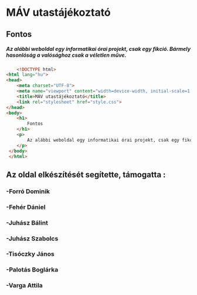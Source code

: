 # MÁV utastájékoztató
## Fontos
#####   Az alábbi weboldal egy informatikai órai projekt, csak egy fikció. Bármely hasonlóság a valósághoz csak a véletlen műve.

```html
    <!DOCTYPE html>
<html lang="hu">
<head>
    <meta charset="UTF-8">
    <meta name="viewport" content="width=device-width, initial-scale=1.0">
    <title>MÁV utastájékoztató</title>
    <link rel="stylesheet" href="style.css">
</head>
<body>
    <h1>
        Fontos
    </h1>
    <p> 
        Az alábbi weboldal egy informatikai órai projekt, csak egy fikció. Bármely hasonlóság a valósághoz csak a véletlen műve.
    </p>
 </body>
 </html>
 ```
 ## Az oldal elkészítését segítette, támogatta :
 ### -Forró Dominik
 ### -Fehér Dániel
 ### -Juhász Bálint
 ### -Juhász Szabolcs
 ### -Tisóczky János
 ### -Palotás Boglárka
 ### -Varga Attila